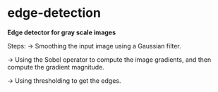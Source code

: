 # edge-detection

**Edge detector for gray scale images**

Steps:
-> Smoothing the input image using a Gaussian filter.

-> Using the Sobel operator to compute the image gradients, and then compute the gradient magnitude.

-> Using thresholding to get the edges.
